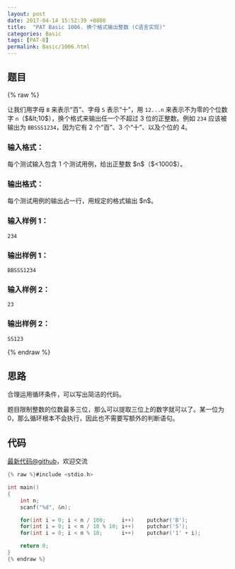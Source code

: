 ```yaml
---
layout: post
date: 2017-04-14 15:52:39 +0800
title:  "PAT Basic 1006. 换个格式输出整数 (C语言实现)"
categories: Basic
tags: [PAT-B]
permalink: Basic/1006.html
---
```


## 题目

{% raw %}<div class="ques-view"><p>让我们用字母 <code>B</code> 来表示“百”、字母 <code>S</code> 表示“十”，用 <code>12...n</code> 来表示不为零的个位数字 <code>n</code>（<span>$&lt;10$</span>），换个格式来输出任一个不超过 3 位的正整数。例如 <code>234</code> 应该被输出为 <code>BBSSS1234</code>，因为它有 2 个“百”、3 个“十”、以及个位的 4。</p>
<h3 id="-">输入格式：</h3>
<p>每个测试输入包含 1 个测试用例，给出正整数 <span>$n$</span>（<span>$&lt;1000$</span>）。</p>
<h3 id="-">输出格式：</h3>
<p>每个测试用例的输出占一行，用规定的格式输出 <span>$n$</span>。</p>
<h3 id="-1-">输入样例 1：</h3>
<pre><code class="lang-in">234
</code></pre>
<h3 id="-1-">输出样例 1：</h3>
<pre><code class="lang-out">BBSSS1234
</code></pre>
<h3 id="-2-">输入样例 2：</h3>
<pre><code class="lang-in">23
</code></pre>
<h3 id="-2-">输出样例 2：</h3>
<pre><code class="lang-out">SS123
</code></pre>
</div>{% endraw %}

## 思路


合理运用循环条件，可以写出简洁的代码。

题目限制整数的位数最多三位，那么可以提取三位上的数字就可以了。某一位为0，那么循环根本不会执行，因此也不需要写额外的判断语句。


## 代码

[最新代码@github](https://github.com/OliverLew/PAT/blob/master/PATBasic/1006.c)，欢迎交流
```c
{% raw %}#include <stdio.h>

int main()
{
    int n;
    scanf("%d", &n);

    for(int i = 0; i < n / 100;     i++)    putchar('B');
    for(int i = 0; i < n / 10 % 10; i++)    putchar('S');
    for(int i = 0; i < n % 10;      i++)    putchar('1' + i);

    return 0;
}
{% endraw %}
```